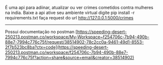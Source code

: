 É uma api para adiinar, atualizar ou ver crimes cometidos contra mulheres na india.
Baixe a api
ative seu ambiente virtual
digite pip install -r requirements.txt
faça request do url http://127.0.0.1:5000/crimes

______________________________________________________________________________________
Possui documentação no postman
[https://speeding-desert-250213.postman.co/workspace/My-Workspace~f254706c-7b94-490b-88e7-7994c776c75f/request/38514902-78c2cc0a-9461-49d1-8553-2f7b523bc8ba?ctx=code](https://speeding-desert-250213.postman.co/workspace/f254706c-7b94-490b-88e7-7994c776c75f?action=share&source=email&creator=38514902)
